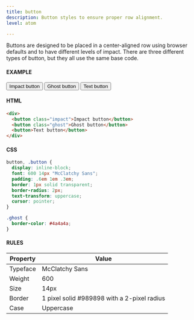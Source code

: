 ```yaml
---
title: button
description: Button styles to ensure proper row alignment.
level: atom

---
```

Buttons are designed to be placed in a center-aligned row using browser defaults and to have different levels of impact. There are three different types of button, but they all use the same base code.

#### EXAMPLE
<div class="example">
  <button class="impact">Impact button</button>
  <button class="ghost">Ghost button</button>
  <button>Text button</button>
</div>

#### HTML
```html
<div>
  <button class="impact">Impact button</button>
  <button class="ghost">Ghost button</button>
  <button>Text button</button>
</div>
```

#### CSS
```css
button, .button {
  display: inline-block;
  font: 600 14px "McClatchy Sans";
  padding: .6em 1em .3em;
  border: 1px solid transparent;
  border-radius: 2px;
  text-transform: uppercase;
  cursor: pointer;
}

.ghost {
  border-color: #4a4a4a;
}
```

#### RULES

Property | Value
--- | ---
Typeface | McClatchy Sans
Weight | 600
Size | 14px
Border | 1 pixel solid #989898 with a 2-pixel radius
Case | Uppercase
